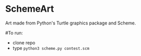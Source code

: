 # SchemeArt
Art made from Python's Turtle graphics package and Scheme.

#To run: 
- clone repo
- type `python3 scheme.py contest.scm`
